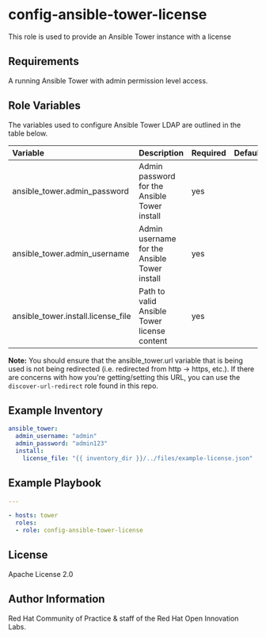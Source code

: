 config-ansible-tower-license
=========================

This role is used to provide an Ansible Tower instance with a license

## Requirements

A running Ansible Tower with admin permission level access.


## Role Variables

The variables used to configure Ansible Tower LDAP are outlined in the table below.

| Variable | Description | Required | Defaults |
|:---------|:------------|:---------|:---------|
|ansible_tower.admin_password|Admin password for the Ansible Tower install|yes||
|ansible_tower.admin_username|Admin username for the Ansible Tower install|yes||
|ansible_tower.install.license_file|Path to valid Ansible Tower license content|yes||

**Note:** You should ensure that the ansible_tower.url variable that is being used is not being redirected (i.e. redirected from http -> https, etc.). If there are concerns with how you're getting/setting this URL, you can use the `discover-url-redirect` role found in this repo.

## Example Inventory
```yaml
ansible_tower:
  admin_username: "admin"
  admin_password: "admin123"
  install:
    license_file: "{{ inventory_dir }}/../files/example-license.json"
```

## Example Playbook

```yaml
---

- hosts: tower
  roles:
  - role: config-ansible-tower-license
```


License
-------

Apache License 2.0


Author Information
------------------

Red Hat Community of Practice & staff of the Red Hat Open Innovation Labs.
